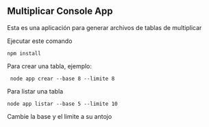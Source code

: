 
## Multiplicar Console App

Esta es una aplicación para generar archivos de tablas de
multiplicar

Ejecutar este comando

````
npm install

````

Para crear una tabla, ejemplo:

```
 node app crear --base 8 --limite 8

 ```

 Para listar una tabla


 ```
 node app listar --base 5 --limite 10

 ```
 

Cambie la base y el limite a su antojo

